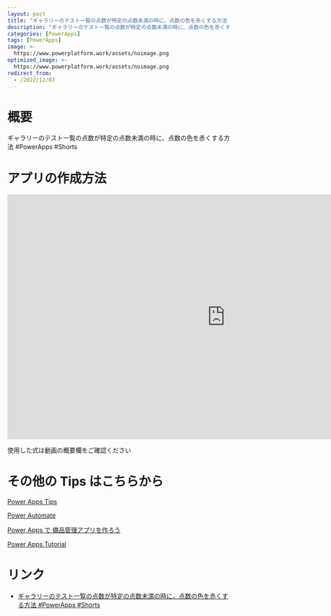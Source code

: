 ```yaml
---
layout: post
title: "ギャラリーのテスト一覧の点数が特定の点数未満の時に、点数の色を赤くする方法 #PowerApps #Shorts"
description: "ギャラリーのテスト一覧の点数が特定の点数未満の時に、点数の色を赤くする方法 #PowerApps #Shortsを動画で分かりやすく解説"
categories: [PowerApps]
tags: [PowerApps]
image: >-
  https://www.powerplatform.work/assets/noimage.png
optimized_image: >-
  https://www.powerplatform.work/assets/noimage.png
redirect_from:
  - /2022/12/07
---
```



#  概要

ギャラリーのテスト一覧の点数が特定の点数未満の時に、点数の色を赤くする方法 #PowerApps #Shorts


# アプリの作成方法

<iframe width="983" height="553" src="https://www.youtube.com/embed/olLaFL8d40M" title="YouTube video player" frameborder="0" allow="accelerometer; autoplay; clipboard-write; encrypted-media; gyroscope; picture-in-picture" allowfullscreen></iframe>


使用した式は動画の概要欄をご確認ください


# その他の Tips はこちらから

[Power Apps Tips](https://www.youtube.com/watch?v=VrAQf3JQ7yM&list=PLVhFi1fb3DqakSLVMn22DDcySXh9jtzi- )


[Power Automate](https://www.youtube.com/watch?v=-YnJYT0ASEM&list=PLVhFi1fb3Dqbzic6GieqnLFgD3aTj-eHA)


[Power Apps で 備品管理アプリを作ろう](https://www.youtube.com/playlist?list=PLVhFi1fb3DqZM3HKb8Hea6XEL96990Fyn)


[Power Apps Tutorial](https://www.youtube.com/playlist?list=PLVhFi1fb3DqalxpL974VvAJvV4iWoSbe_)


# リンク


- [ギャラリーのテスト一覧の点数が特定の点数未満の時に、点数の色を赤くする方法 #PowerApps #Shorts](https://www.youtube.com/watch?v=olLaFL8d40M)


